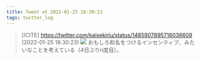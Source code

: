 ```yaml
---
title: Tweet at 2022-01-25 18:30:23
tags: twitter_log
---
```


> [!CITE] https://twitter.com/kaisekiriu/status/1485907895716036608 (2022-01-25 18:30:23)
> ![](https://twitter.com/kaisekiriu/status/1485907895716036608)
> おもしろ和名をつけるインセンティブ、みたいなことを考えている（4日ぶりn度目）。
